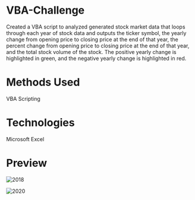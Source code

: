 # VBA-Challenge
Created a VBA script to analyzed generated stock market data that loops through each year of stock data and outputs the ticker symbol, the yearly change from opening price to closing price at the end of that year, the percent change from opening price to closing price at the end of that year, and the total stock volume of the stock. The positive yearly change is highlighted in green, and the negative yearly change is highlighted in red.

# Methods Used
VBA Scripting

# Technologies
Microsoft Excel

# Preview

![2018 ](https://user-images.githubusercontent.com/99835613/183312410-9b8a223b-bc78-47e4-a18e-f99f8dfaadc0.png)

![2020](https://user-images.githubusercontent.com/99835613/183312420-8e90256a-1f60-40f0-a8cb-164a8d09c4ce.png)
